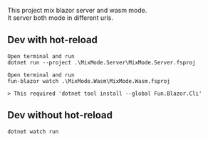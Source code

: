 This project mix blazor server and wasm mode.  
It server both mode in different urls.


## Dev with hot-reload

    Open terminal and run
    dotnet run --project .\MixMode.Server\MixMode.Server.fsproj

    Open terminal and run
    fun-blazor watch .\MixMode.Wasm\MixMode.Wasm.fsproj

    > This required 'dotnet tool install --global Fun.Blazor.Cli'
    
## Dev without hot-reload

    dotnet watch run